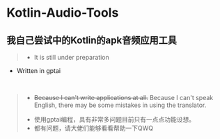 # Kotlin-Audio-Tools

##  我自己尝试中的Kotlin的apk音频应用工具

>* It is still under preparation
- Written in gptai

<br>

>* ~~Because I can't write applications at all.~~
Because I can't speak English, there may be some mistakes in using the translator.
>- 使用gptai编程，具有非常多问题目前只有一点点功能设想。
>- 都有问题，请大佬们能够看看帮助一下QWQ
